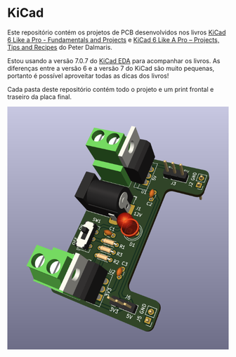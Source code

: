 # KiCad
Este repositório contém os projetos de PCB desenvolvidos nos livros [KiCad 6 Like a Pro - Fundamentals and Projects](https://www.elektor.com/kicad-6-like-a-pro-fundamentals-and-projects) e [KiCad 6 Like A Pro – Projects, Tips and Recipes](https://www.elektor.com/kicad-6-like-a-pro-projects-tips-and-recipes) do Peter Dalmaris.

Estou usando a versão 7.0.7 do [KiCad EDA](https://www.kicad.org) para acompanhar os livros. As diferenças entre a versão 6 e a versão 7 do KiCad são muito pequenas, portanto é possível aproveitar todas as dicas dos livros!

Cada pasta deste repositório contém todo o projeto e um print frontal e traseiro da placa final.

![alt text](https://github.com/diegonagai/KiCad/blob/master/bread_board_power_supply/bread_board_power_supply_front.png)
